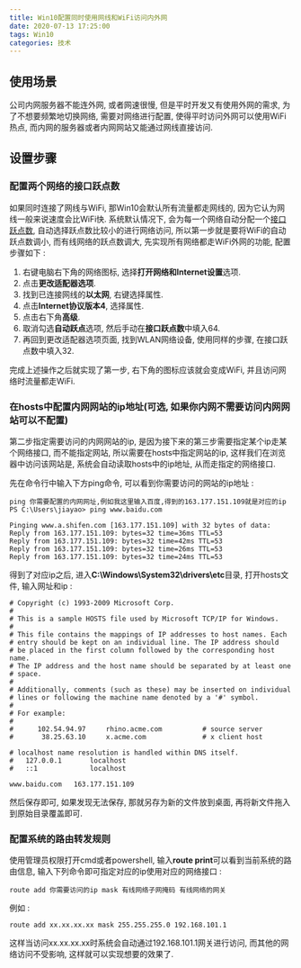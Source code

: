 ```yaml
---
title: Win10配置同时使用网线和WiFi访问内外网
date: 2020-07-13 17:25:00
tags: Win10
categories: 技术
---
```


## 使用场景

公司内网服务器不能连外网, 或者网速很慢, 但是平时开发又有使用外网的需求, 为了不想要频繁地切换网络, 需要对网络进行配置, 使得平时访问外网可以使用WiFi热点, 而内网的服务器或者内网网站又能通过网线直接访问.

<!-- more -->

## 设置步骤

### 配置两个网络的接口跃点数

如果同时连接了网线与WiFi, 那Win10会默认所有流量都走网线的, 因为它认为网线一般来说速度会比WiFi快. 系统默认情况下, 会为每一个网络自动分配一个[接口跃点数](https://support.microsoft.com/zh-cn/help/299540/an-explanation-of-the-automatic-metric-feature-for-ipv4-routes), 自动选择跃点数比较小的进行网络访问, 所以第一步就是要将WiFi的自动跃点数调小, 而有线网络的跃点数调大, 先实现所有网络都走WiFi外网的功能, 配置步骤如下 :

1.  右键电脑右下角的网络图标, 选择**打开网络和Internet设置**选项.
2. 点击**更改适配器选项**.
3. 找到已连接网线的**以太网**, 右键选择属性.
4. 点击**Internet协议版本4**, 选择属性.
5. 点击右下角**高级**.
6. 取消勾选**自动跃点**选项, 然后手动在**接口跃点数**中填入64.
7. 再回到更改适配器选项页面, 找到WLAN网络设备, 使用同样的步骤, 在接口跃点数中填入32.

完成上述操作之后就实现了第一步, 右下角的图标应该就会变成WiFi, 并且访问网络时流量都走WiFi.

### 在hosts中配置内网网站的ip地址(可选, 如果你内网不需要访问内网网站可以不配置)

第二步指定需要访问的内网网站的ip, 是因为接下来的第三步需要指定某个ip走某个网络接口, 而不能指定网站, 所以需要在hosts中指定网站的ip, 这样我们在浏览器中访问该网站是, 系统会自动读取hosts中的ip地址, 从而走指定的网络接口.

先在命令行中输入下方ping命令, 可以看到你需要访问的网站的ip地址 :

```
ping 你需要配置的内网网址,例如我这里输入百度,得到的163.177.151.109就是对应的ip
PS C:\Users\jiayao> ping www.baidu.com

Pinging www.a.shifen.com [163.177.151.109] with 32 bytes of data:
Reply from 163.177.151.109: bytes=32 time=36ms TTL=53
Reply from 163.177.151.109: bytes=32 time=42ms TTL=53
Reply from 163.177.151.109: bytes=32 time=26ms TTL=53
Reply from 163.177.151.109: bytes=32 time=24ms TTL=53
```

得到了对应ip之后, 进入**C:\Windows\System32\drivers\etc**目录, 打开hosts文件, 输入网址和ip :

```
# Copyright (c) 1993-2009 Microsoft Corp.
#
# This is a sample HOSTS file used by Microsoft TCP/IP for Windows.
#
# This file contains the mappings of IP addresses to host names. Each
# entry should be kept on an individual line. The IP address should
# be placed in the first column followed by the corresponding host name.
# The IP address and the host name should be separated by at least one
# space.
#
# Additionally, comments (such as these) may be inserted on individual
# lines or following the machine name denoted by a '#' symbol.
#
# For example:
#
#      102.54.94.97     rhino.acme.com          # source server
#       38.25.63.10     x.acme.com              # x client host

# localhost name resolution is handled within DNS itself.
#	127.0.0.1       localhost
#	::1             localhost

www.baidu.com	163.177.151.109
```

然后保存即可, 如果发现无法保存, 那就另存为新的文件放到桌面, 再将新文件拖入到原始目录覆盖即可.

### 配置系统的路由转发规则

使用管理员权限打开cmd或者powershell, 输入**route print**可以看到当前系统的路由信息, 输入下列命令即可指定对应的ip使用对应的网络接口 :

```
route add 你需要访问的ip mask 有线网络子网掩码 有线网络的网关 
```

例如 :

```
route add xx.xx.xx.xx mask 255.255.255.0 192.168.101.1 
```

这样当访问xx.xx.xx.xx时系统会自动通过192.168.101.1网关进行访问, 而其他的网络访问不受影响, 这样就可以实现想要的效果了.